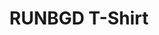 ---
templateKey: shop-product
title: RUNBGD T-Shirt
description: RUN BGD "Classic" T-Shirt - Men (black)
category: Tops
images:
    - image: /img/product4-1.png
    - image: /img/product4-2.png
price: 25
sizes:
    - size: S
      available: true
    - size: M
      available: false
available: true
---